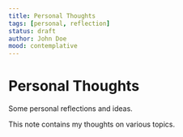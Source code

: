 ```yaml
---
title: Personal Thoughts
tags: [personal, reflection]
status: draft
author: John Doe
mood: contemplative
---
```


# Personal Thoughts

Some personal reflections and ideas.

This note contains my thoughts on various topics.